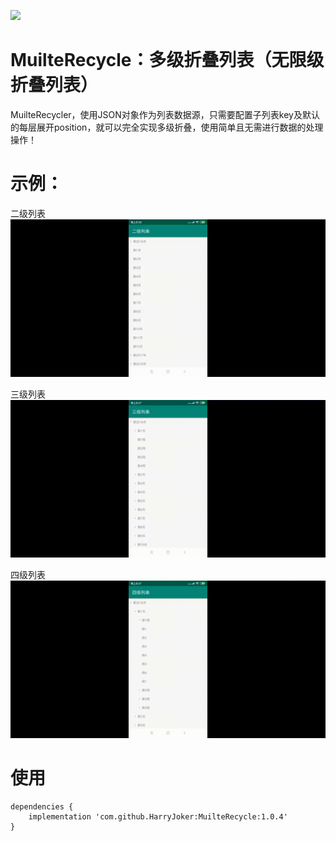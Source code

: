 [![](https://jitpack.io/v/HarryJoker/MuilteRecycle.svg)](https://jitpack.io/#HarryJoker/MuilteRecycle)

# MuilteRecycle：多级折叠列表（无限级折叠列表）

MuilteRecycler，使用JSON对象作为列表数据源，只需要配置子列表key及默认的每层展开position，就可以完全实现多级折叠，使用简单且无需进行数据的处理操作！

# 示例：
二级列表
![image](https://github.com/HarryJoker/MuilteRecycle/blob/master/image/device-2020-01-01-205903_Two_.gif)

三级列表
![image](https://github.com/HarryJoker/MuilteRecycle/blob/master/image/device-2020-01-01-204735_Three_.gif)

四级列表
![image](https://github.com/HarryJoker/MuilteRecycle/blob/master/image/device-2020-01-01-204830_Four_.gif)

# 使用

```
dependencies {
	implementation 'com.github.HarryJoker:MuilteRecycle:1.0.4'
}
```
